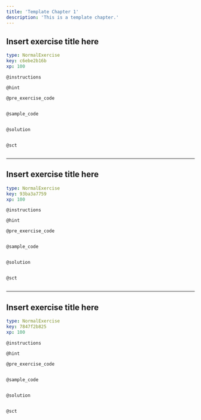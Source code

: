 ```yaml
---
title: 'Template Chapter 1'
description: 'This is a template chapter.'
---
```


## Insert exercise title here

```yaml
type: NormalExercise
key: c6ebe2b16b
xp: 100
```



`@instructions`


`@hint`


`@pre_exercise_code`
```{r}

```

`@sample_code`
```{r}

```

`@solution`
```{r}

```

`@sct`
```{r}

```

---

## Insert exercise title here

```yaml
type: NormalExercise
key: 93ba3a7759
xp: 100
```



`@instructions`


`@hint`


`@pre_exercise_code`

```{r}

```


`@sample_code`

```{r}

```


`@solution`

```{r}

```


`@sct`

```{r}

```


---

## Insert exercise title here

```yaml
type: NormalExercise
key: 7847f2b825
xp: 100
```



`@instructions`


`@hint`


`@pre_exercise_code`

```{r}

```


`@sample_code`

```{r}

```


`@solution`

```{r}

```


`@sct`

```{r}

```
